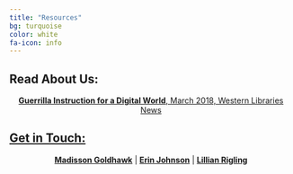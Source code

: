 ```yaml
---
title: "Resources"
bg: turquoise
color: white
fa-icon: info
---
```

## Read About Us:
<p style="text-align: center;">
<a href="https://www.lib.uwo.ca/news/2018/guerrilla_instruction_for_a_digital_world.html"><strong>Guerrilla Instruction for a Digital World</strong>, March 2018, Western Libraries News


<h2> Get in Touch: </h2>

<p style="text-align: center;">
<strong> <a href ="https://twitter.com/MaddieGoldhawk">Madisson Goldhawk</a></strong> | <strong><a href ="https://twitter.com/erniee_jo">Erin Johnson</a></strong> | <strong> <a href="https://twitter.com/lilyrglg">Lillian Rigling</a> </strong></p>
